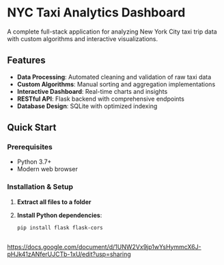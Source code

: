#  NYC Taxi Analytics Dashboard

A complete full-stack application for analyzing New York City taxi trip data with custom algorithms and interactive visualizations.

##  Features

- **Data Processing**: Automated cleaning and validation of raw taxi data
- **Custom Algorithms**: Manual sorting and aggregation implementations
- **Interactive Dashboard**: Real-time charts and insights
- **RESTful API**: Flask backend with comprehensive endpoints
- **Database Design**: SQLite with optimized indexing

##  Quick Start

### Prerequisites
- Python 3.7+
- Modern web browser

### Installation & Setup

1. **Extract all files to a folder**

2. **Install Python dependencies**:
   ```bash
   pip install flask flask-cors

   

https://docs.google.com/document/d/1UNW2Vx9jp1wYsHymmcX6J-pHJk41zANferUJCTb-1xU/edit?usp=sharing



